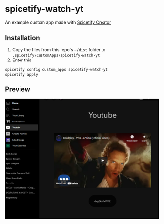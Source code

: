 # spicetify-watch-yt
An example custom app made with [Spicetify Creator](https://github.com/FlafyDev/spicetify-creator)

## Installation
1. Copy the files from this repo's `~/dist` folder to `.spicetify\CustomApps\spicetify-watch-yt`
2. Enter this
```
spicetify config custom_apps spicetify-watch-yt
spicetify apply
```

## Preview

![example](exampleImage.png)
